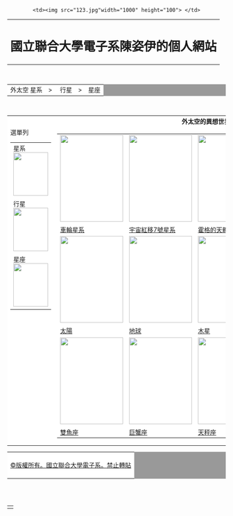 


<html>
<head><meta charset="UTF-8"></head>
<body>
<center>
<div id="head">
<table width="1000" border="0" cellpadding="0" cellspacing="0">
<tr>

	<td><img src="123.jpg"width="1000" height="100"> </td>
	
</tr>

<tr>
	<td align="center"> <h1> 國立聯合大學電子系陳姿伊的個人網站</h1></td>
	
</tr>
</table>
</div>

<div id="nav1"><br>
<table width="1000" border="0" cellpadding="0" cellspacing="1"  bgcolor="#999999">
<tr>
	<td bgcolor="#FFFFFF" ><a herf="index.htm">外太空 星系</a>　>　
<a herf="index.htm">行星</a>　>　星座 </td>
</tr>
</table>
</div>
</body>
</html>

<div id="cont"><br/>
<table border="0" width="1000" cellpadding="0" cellspacing="1"  bgcolor="#999999">
<tr>
<td align="center"bgcolor="#FFFFFF"colspan="2"<font size="36"><b>外太空的異想世界</b></font></td>
</tr>


<tr>
<td width="115"bgcolor="#FFFFFF"valign="top" >
<table width="110" cellpadding="0" cellspacing="1">
<tr>選單列
<td width="171">星系<img src="https://images.chinatimes.com/newsphoto/2018-02-21/900/20180221003094.jpg" width="80" height="100"></td>
<tr>
<tr>
<td width="171">行星<img src="https://storage.inewsdb.com/2020/05/49a01d74-20200512014728_40756d9ca79251e901e311b446e8101a_1.jpeg" width="80" height="100"> </td>
<tr>
<tr>
<td width="171">星座<img src="https://hbimg.huabanimg.com/47a4e13c6d2211d8624f4cf1e7c283d8779d6772287af-q96RCp_fw658" width="80" height="100"></td>
<tr>
</table>
</td>

<td width="806" bgcolor="#FFFFFF"valign="top" >
<table width="800" cellpadding="0" cellspacing="1" >
<tr>
<td ><img src="https://upload.wikimedia.org/wikipedia/commons/thumb/2/26/Cartwheel_Galaxy.jpg/1024px-Cartwheel_Galaxy.jpg" width="145" height="200"></td> 
<td ><img src="https://upload.wikimedia.org/wikipedia/commons/e/ee/Eso1524aArtist%E2%80%99s_impression_of_CR7_the_brightest_galaxy_in_the_early_Universe.jpg" width="145" height="200"></td>
<td ><img src="https://upload.wikimedia.org/wikipedia/commons/thumb/d/da/Hoag%27s_object.jpg/800px-Hoag%27s_object.jpg" width="145" height="200"></td>
<td ><img src="https://upload.wikimedia.org/wikipedia/commons/thumb/9/9a/Hubble_Interacting_Galaxy_Arp_148_%282008-04-24%29.jpg/800px-Hubble_Interacting_Galaxy_Arp_148_%282008-04-24%29.jpg" width="145" height="200"></td>
<td ><img src="https://upload.wikimedia.org/wikipedia/commons/thumb/f/f0/Messier_63_GALEX_WikiSky.jpg/1024px-Messier_63_GALEX_WikiSky.jpg" width="145" height="200"></td>
<tr>

<tr>
<td ><a href="https://zh.wikipedia.org/wiki/%E8%BB%8A%E8%BC%AA%E6%98%9F%E7%B3%BB" target="_blank">車輪星系</a></td>
<td ><a href="https://zh.wikipedia.org/wiki/%E5%AE%87%E5%AE%99%E7%B4%85%E7%A7%BB7%E8%99%9F%E6%98%9F%E7%B3%BB" target="_blank" >宇宙紅移7號星系</a></td>
<td ><a href="https://zh.wikipedia.org/wiki/%E9%9C%8D%E6%A0%BC%E5%A4%A9%E4%BD%93" target="_blank" >霍格的天體</a></td>
<td ><a href="https://zh.wikipedia.org/wiki/%E9%A6%AC%E4%BA%9E%E7%88%BE%E7%9A%84%E5%A4%A9%E9%AB%94" target="_blank" >馬亞爾的天體</a></td>
<td ><a href="https://zh.wikipedia.org/wiki/%E5%90%91%E6%97%A5%E8%91%B5%E6%98%9F%E7%B3%BB" target="_blank" >向日葵星系</a></td>
<tr>

<tr>
<td ><img src="https://upload.wikimedia.org/wikipedia/commons/thumb/b/b4/The_Sun_by_the_Atmospheric_Imaging_Assembly_of_NASA%27s_Solar_Dynamics_Observatory_-_20100819.jpg/800px-The_Sun_by_the_Atmospheric_Imaging_Assembly_of_NASA%27s_Solar_Dynamics_Observatory_-_20100819.jpg" width="145" height="200"></td> 
<td ><img src="https://upload.wikimedia.org/wikipedia/commons/thumb/9/97/The_Earth_seen_from_Apollo_17.jpg/800px-The_Earth_seen_from_Apollo_17.jpg" width="145" height="200"></td>
<td ><img src="https://upload.wikimedia.org/wikipedia/commons/thumb/2/2b/Jupiter_and_its_shrunken_Great_Red_Spot.jpg/800px-Jupiter_and_its_shrunken_Great_Red_Spot.jpg" width="145" height="200"></td>
<td ><img src="https://pic.pimg.tw/c0pp3rsnow/1378955235-10723163_m.jpg" width="145" height="200"></td>
<td ><img src="https://upload.wikimedia.org/wikipedia/commons/thumb/6/63/Neptune_-_Voyager_2_%2829347980845%29_flatten_crop.jpg/800px-Neptune_-_Voyager_2_%2829347980845%29_flatten_crop.jpg" width="145" height="200"></td>
<tr>

<tr>
<td ><a href="https://zh.wikipedia.org/wiki/%E5%A4%AA%E9%98%B3" target="_blank">太陽</a></td>
<td ><a href="https://zh.wikipedia.org/wiki/%E5%9C%B0%E7%90%83" target="_blank" >地球</a></td>
<td ><a href="https://zh.wikipedia.org/wiki/%E6%9C%A8%E6%98%9F" target="_blank" >木星</a></td>
<td ><a href="https://zh.wikipedia.org/wiki/%E5%9C%9F%E6%98%9F" target="_blank" >土星</a></td>
<td ><a href="https://zh.wikipedia.org/wiki/%E6%B5%B7%E7%8E%8B%E6%98%9F" target="_blank" >海王星</a></td>
<tr>

<tr>
<td ><img src="https://m.hkir.com/up_img/20180913/49920180913005109.png" width="145" height="200"></td> 
<td ><img src="https://images.zgchrx.com/file/astro/xzxg/2020-08-14/11a8f1ccf51a3b011dfd1c8d8dc7cfea.png" width="145" height="200"></td>
<td ><img src="https://encrypted-tbn0.gstatic.com/images?q=tbn%3AANd9GcSnPbg0I7XHmYe-G3RZ5c-XBNLlImZXDH0QSQ&usqp=CAU" width="145" height="200"></td>
<td ><img src="https://encrypted-tbn0.gstatic.com/images?q=tbn%3AANd9GcQH4mXu-Fx4dny5bOz7FBZXzOufoiEIxLHkNQ&usqp=CAU" width="145" height="200"></td>
<td ><img src="https://images.zgchrx.com/file/astro/xzxg/2020-08-14/c1c9a601b371ef0fbd8e795bf516317d.png" width="145" height="200"></td>
<tr>

<tr>
<td ><a href="https://zh.wikipedia.org/wiki/%E5%8F%8C%E9%B1%BC%E5%BA%A7" target="_blank">雙魚座</a></td>
<td ><a href="https://zh.wikipedia.org/wiki/%E5%B7%A8%E8%9F%B9%E5%BA%A7" target="_blank" >巨蟹座</a></td>
<td ><a href="https://zh.wikipedia.org/wiki/%E5%A4%A9%E7%A7%A4%E5%BA%A7" target="_blank" >天秤座</a></td>
<td ><a href="https://zh.wikipedia.org/wiki/%E5%A4%A9%E8%9D%8E%E5%BA%A7" target="_blank" >天蠍座</a></td>
<td ><a href="https://zh.wikipedia.org/wiki/%E6%91%A9%E7%BE%AF%E5%BA%A7" target="_blank" >摩羯座</a></td>
<tr>
</table>
</td>

</tr>

</table>
</div>

</body>
</html>

<div id="bottom">
  <table width="1000" border="0" cellpadding="0" cellspacing="1" bgcolor="#999999">
    <tr>
      <td align="center" bgcolor="#FFFFFF"><br />
        <a href="index.html">&copy版權所有。國立聯合大學電子系。禁止轉貼<br />
          <br />
        </a></td>
    </tr>
  </table>
</div>
<br />
<br />
<div id="foot">
  <table width="1000" border="0" cellpadding="0">
    <tr>
      <td align="center"></td>
    </tr>
  </table>
</div>
